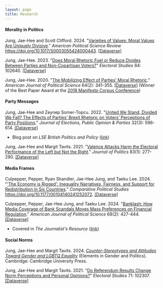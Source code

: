 ```yaml
---
layout: page
title: Research
---
```


#### Morality in Politics

Jung, Jae-Hee and Scott Clifford. 2024. "[Varieties of Values: Moral Values Are Uniquely Divisive](https://www.cambridge.org/core/journals/american-political-science-review/article/varieties-of-values-moral-values-are-uniquely-divisive/B4A9A0169B28268CA0BA8850F86BE737)." _American Political Science Review_ https://doi.org/10.1017/S0003055424000443. [[Dataverse]](https://doi.org/10.7910/DVN/MLJQQN)

Jung, Jae-Hee. 2023. "[Does Moral Rhetoric Fuel or Reduce Divides Between Parties and Non-Copartisan Voters?](https://doi.org/10.1016/j.electstud.2023.102640)" _Electoral Studies_ 84: 102640. [[Dataverse]](https://dataverse.harvard.edu/dataset.xhtml?persistentId=doi:10.7910/DVN/ZQHBBO) 

Jung, Jae-Hee. 2020. "[The Mobilizing Effect of Parties' Moral Rhetoric](https://onlinelibrary.wiley.com/doi/full/10.1111/ajps.12476)." _American Journal of Political Science_ 64(2): 341-355. [[Dataverse]](https://dataverse.harvard.edu/dataset.xhtml?persistentId=doi:10.7910/DVN/6KPFOK) (Winner of the Best Paper Award at the [2018 Manifesto Corpus Conference](https://manifesto-project.wzb.eu/conference-2018))

#### Party Messages

Jung, Jae-Hee and Zeynep Somer-Topcu. 2022. "[United We Stand, Divided We Fall? The Effects of Parties’ Brexit Rhetoric on Voters’ Perceptions of Party Positions](https://doi.org/10.1080/17457289.2020.1839470)." _Journal of Elections, Public Opinion & Parties_ 32(3): 596-614. [[Dataverse]](https://dataverse.harvard.edu/dataset.xhtml?persistentId=doi:10.7910/DVN/JJXQLF)

* Blog post on _LSE British Politics and Policy_ ([link](https://blogs.lse.ac.uk/politicsandpolicy/voter-perceptions-policy-positions/))
  
Jung, Jae-Hee and Margit Tavits. 2021. "[Valence Attacks Harm the Electoral Performance of the Left but Not the Right](https://doi.org/10.1086/709299)." _Journal of Politics_ 83(1): 277-290. [[Dataverse]](https://dataverse.harvard.edu/dataset.xhtml;jsessionid=6be1e4de9fa24c22a5b7981e7e1d?persistentId=doi%3A10.7910%2FDVN%2FHMI4WY&version=&q=&fileTypeGroupFacet=&fileAccess=Public&fileSortField=type)

#### Media Frames

Culpepper, Pepper, Ryan Shandler, Jae-Hee Jung, and Taeku Lee. 2024. "['The Economy is Rigged': Inequality Narratives, Fairness, and Support for Redistribution in Six Countries](https://doi.org/10.1177/00104140241252072)." _Comparative Political Studies_ https://doi.org/10.1177/00104140241252072. [[Dataverse]](https://dataverse.harvard.edu/dataset.xhtml?persistentId=doi:10.7910/DVN/XQIEUX)

Culpepper, Pepper, Jae-Hee Jung, and Taeku Lee. 2024. "[Banklash: How Media Coverage of Bank Scandals Moves Mass Preferences on
Financial Regulation](https://onlinelibrary.wiley.com/doi/10.1111/ajps.12752)." _American Journal of Political Science_ 68(2): 427-444. [[Dataverse]](https://doi.org/10.7910/DVN/GTSYTZ) 

* Covered in _The Journalist's Resource_ ([link](https://journalistsresource.org/economics/regulation-bank-scandal/))

#### Social Norms

Jung, Jae-Hee and Margit Tavits. 2024. [_Counter-Stereotypes and Attitudes Toward Gender and LGBTQ Equality_](https://doi.org/10.1017/9781009406628) (Elements in Gender and Politics). Cambridge: Cambridge University Press.

Jung, Jae-Hee and Margit Tavits. 2021. "[Do Referendum Results Change Norm Perceptions and Personal Opinions?](https://doi.org/10.1016/j.electstud.2021.102307)" _Electoral Studies_ 71: 102307. [[Dataverse]](https://dataverse.harvard.edu/dataset.xhtml?persistentId=doi:10.7910/DVN/YHOCO8)
